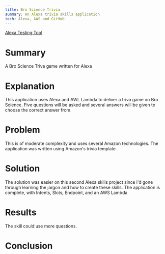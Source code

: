 ```yaml
---
title: Bro Science Trivia
summary: An Alexa trivia skills application
tech: Alexa, AWS and GitHub
---
```

[1]: https://echosim.io/welcome
[Alexa Testing Tool][1]

# Summary

  A Bro Science Triva game written for Alexa

# Explanation

  This application uses Alexa and AWL Lambda to deliver a triva game on Bro Science. Five questions will be asked and several answers will be given to choose the correct answer from.

# Problem

  This is of moderate complexity and uses several Amazon technologies. The application was written using Amazon's trivia template.

# Solution

  The solution was easier on this second Alexa skills project since I'd gone through learning the jargon and how to create these skills. The application is complete, with Intents, Slots, Endpoint, and an AWS Lambda.

# Results

  The skill could use more questions.

# Conclusion
